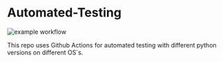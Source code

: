 # Automated-Testing

![example workflow](https://github.com/Data-Mastery/Automated-Testing/actions/workflows/tests.yaml/badge.svg)

This repo uses Github Actions for automated testing with different python versions on different OS´s.